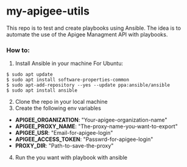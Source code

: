 # my-apigee-utils
This repo is to test and create playbooks using Ansible. The idea is to automate the use of the Apigee Managment API with playbooks.

### How to:
1. Install Ansible in your machine
For Ubuntu:
```
$ sudo apt update
$ sudo apt install software-properties-common
$ sudo apt-add-repository --yes --update ppa:ansible/ansible
$ sudo apt install ansible
```
2. Clone the repo in your local machine
3. Create the following env variables

* __APIGEE_ORGANIZATION__: "Your-apigee-organization-name"
* __APIGEE_PROXY_NAME__: "The-proxy-name-you-want-to-export"
* __APIGEE_USR__: "Email-for-apigee-login"
* __APIGEE_ACCESS_TOKEN__: "Passwrd-for-apigee-login"
* __PROXY_DIR__: "Path-to-save-the-proxy"

4. Run the you want with playbook with ansible
